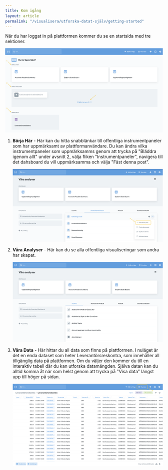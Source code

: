 ```yaml
---
title: Kom igång
layout: article
permalink: "/visualisera/utforska-datat-själv/getting-started"
---
```


När du har loggat in på plattformen kommer du se en startsida med tre sektioner.

![](/assets/images/userguide/metabase-welcome-page.png)

1. **Börja Här** - Här kan du hitta snabblänkar till offentliga instrumentpaneler som har uppmärksamt av plattformanvändare. Du kan ändra vilka instrumentpaneler som uppmärksamms genom att trycka på "Bläddra igenom allt" under avsnitt 2, välja fliken "Instrumentpaneler", navigera till det dahsboard du vill uppmärksamma och välja "Fäst denna post".

    ![](/assets/images/userguide/metabase-pin-dashboard.png)

2. **Våra Analyser** - Här kan du se alla offentliga visualiseringar som andra har skapat.

    ![](/assets/images/userguide/metabase-vara-analyser.png)

3. **Våra Data** - Här hittar du all data som finns på plattformen. I nuläget är det en enda dataset som heter Leverantörsreskontra, som innehåller all tillgänglig data på plattformen. Om du väljer den kommer du till en interaktiv tabell där du kan utforska datamängden. Själva datan kan du alltid komma åt när som helst genom att trycka på "Visa data" längst upp till höger på sidan.

    ![](/assets/images/userguide/metabase-vara-data.png)
